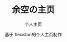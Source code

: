 <h1 align="center">余空の主页</h1>

<div align="center">
    <p>个人主页</p>
    <p>基于 flexiston的个人主页制作</p>
</div>